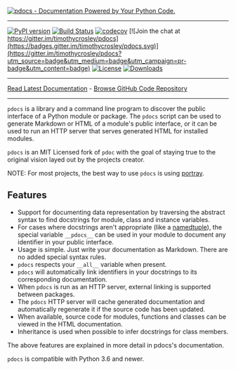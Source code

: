 [![pdocs - Documentation Powered by Your Python Code.](https://raw.github.com/timothycrosley/pdocs/master/art/logo_large.png)](https://timothycrosley.github.io/pdocs/)
_________________

[![PyPI version](https://badge.fury.io/py/pdocs.svg)](http://badge.fury.io/py/pdocs)
[![Build Status](https://travis-ci.org/timothycrosley/pdocs.svg?branch=master)](https://travis-ci.org/timothycrosley/pdocs)
[![codecov](https://codecov.io/gh/timothycrosley/pdocs/branch/master/graph/badge.svg)](https://codecov.io/gh/timothycrosley/pdocs)
[![Join the chat at https://gitter.im/timothycrosley/pdocs](https://badges.gitter.im/timothycrosley/pdocs.svg)](https://gitter.im/timothycrosley/pdocs?utm_source=badge&utm_medium=badge&utm_campaign=pr-badge&utm_content=badge)
[![License](https://img.shields.io/github/license/mashape/apistatus.svg)](https://pypi.python.org/pypi/pdocs/)
[![Downloads](https://pepy.tech/badge/pdocs)](https://pepy.tech/project/pdocs)
_________________

[Read Latest Documentation](https://timothycrosley.github.io/pdocs/) - [Browse GitHub Code Repository](https://github.com/timothycrosley/pdocs/)
_________________


`pdocs` is a library and a command line program to discover the public
interface of a Python module or package. The `pdocs` script can be used to
generate Markdown or HTML of a module's public interface, or it can be used
to run an HTTP server that serves generated HTML for installed modules.

`pdocs` is an MIT Licensed fork of `pdoc` with the goal of staying true to the original vision
layed out by the projects creator.

NOTE: For most projects, the best way to use `pdocs` is using [portray](https://timothycrosley.github.io/portray/).

Features
--------

* Support for documenting data representation by traversing the abstract syntax
  to find docstrings for module, class and instance variables.
* For cases where docstrings aren't appropriate (like a
  [namedtuple](http://docs.python.org/2.7/library/collections.html#namedtuple-factory-function-for-tuples-with-named-fields)),
  the special variable `__pdocs__` can be used in your module to
  document any identifier in your public interface.
* Usage is simple. Just write your documentation as Markdown. There are no
  added special syntax rules.
* `pdocs` respects your `__all__` variable when present.
* `pdocs` will automatically link identifiers in your docstrings to its
  corresponding documentation.
* When `pdocs` is run as an HTTP server, external linking is supported between
  packages.
* The `pdocs` HTTP server will cache generated documentation and automatically
  regenerate it if the source code has been updated.
* When available, source code for modules, functions and classes can be viewed
  in the HTML documentation.
* Inheritance is used when possible to infer docstrings for class members.

The above features are explained in more detail in pdocs's documentation.

`pdocs` is compatible with Python 3.6 and newer.

